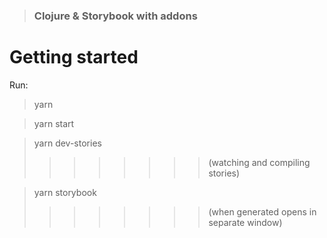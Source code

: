 > ### Clojure & Storybook with addons

# Getting started

Run:

> yarn

> yarn start

> yarn dev-stories
>
> > > > > > > > (watching and compiling stories)

> yarn storybook
>
> > > > > > > > (when generated opens in separate window)
